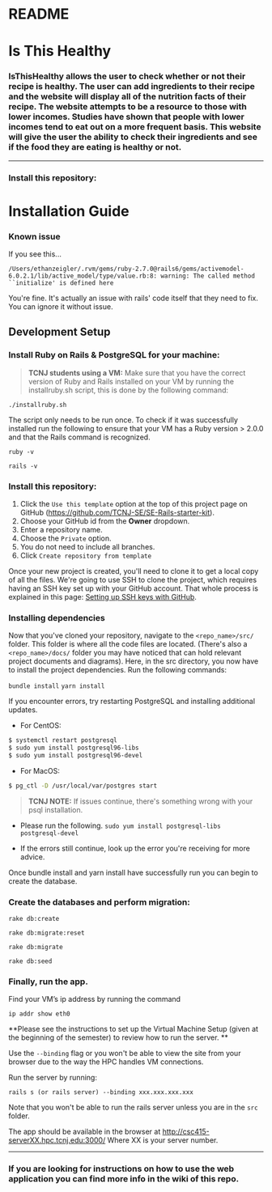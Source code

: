 # README

# Is This Healthy

### IsThisHealthy allows the user to check whether or not their recipe is healthy. The user can add ingredients to their recipe and the website will display all of the nutrition facts of their recipe. The website attempts to be a resource to those with lower incomes. Studies have shown that people with lower incomes tend to eat out on a more frequent basis. This website will give the user the ability to check their ingredients and see if the food they are eating is healthy or not.

***

### Install this repository:
# Installation Guide

### Known issue
If you see this...

`/Users/ethanzeigler/.rvm/gems/ruby-2.7.0@rails6/gems/activemodel-6.0.2.1/lib/active_model/type/value.rb:8: warning: The called method ``initialize' is defined here`

You're fine. It's actually an issue with rails' code itself that they need to fix. You can ignore it without issue.

## Development Setup

### Install Ruby on Rails & PostgreSQL for your machine:


> **TCNJ students using a VM:** 
Make sure that you have the correct version of Ruby and Rails installed on your VM by running the installruby.sh script, this is done by the following command:

    ./installruby.sh

The script only needs to be run once.  To check if it was successfully installed run the following to ensure that your VM has a Ruby version > 2.0.0 and that the Rails command is recognized.

    ruby -v
    
    rails -v


### Install this repository: 

1. Click the `Use this template` option at the top of this project page on GitHub (<https://github.com/TCNJ-SE/SE-Rails-starter-kit>).
2. Choose your GitHub id from the **Owner** dropdown.
3. Enter a repository name.
4. Choose the `Private` option.
5. You do not need to include all branches.
6. Click `Create repository from template`  

Once your new project is created, you'll need to clone it to get a local copy of all the files. We're going to use SSH to clone the project, which requires having an SSH key set up with your GitHub account. That whole process is explained in this page: [Setting up SSH keys with GitHub](Setting_up_SSH_keys_GitHub.md).

### Installing dependencies

Now that you've cloned your repository, navigate to the `<repo_name>/src/` folder. This folder is where all the code files are located. (There's also a `<repo_name>/docs/` folder you may have noticed that can hold relevant project documents and diagrams). Here, in the src directory, you now have to install the project dependencies. Run the following commands:

`bundle install`
`yarn install`

If you encounter errors, try restarting PostgreSQL and installing additional updates.

* For CentOS:
```sh
$ systemctl restart postgresql
$ sudo yum install postgresql96-libs
$ sudo yum install postgresql96-devel
```

* For MacOS:
```sh
$ pg_ctl -D /usr/local/var/postgres start
```

> **TCNJ NOTE:** If issues continue, there's something wrong with your psql installation.

* Please run the following. `sudo yum install postgresql-libs postgresql-devel`

* If the errors still continue, look up the error you're receiving for more advice.

Once bundle install and yarn install have successfully run you can begin to create the database.

### Create the databases and perform migration:

    rake db:create
    
    rake db:migrate:reset
    
    rake db:migrate
    
    rake db:seed

### Finally, run the app.
Find your VM’s ip address by running the command

`ip addr show eth0`

**Please see the instructions to set up the Virtual Machine Setup (given at the beginning of the semester) to review how to run the server. ** 

Use the `--binding` flag or you won't be able to view the site from your browser due to the way the HPC handles VM connections.

Run the server by running:

`rails s (or rails server) --binding xxx.xxx.xxx.xxx`

Note that you won't be able to run the rails server unless you are in the `src` folder.

The app should be available in the browser at http://csc415-serverXX.hpc.tcnj.edu:3000/ 
Where XX is your server number.

***

### If you are looking for instructions on how to use the web application you can find more info in the wiki of this repo.


